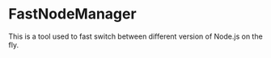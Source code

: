 # FastNodeManager
This is a tool used to fast switch between different version of Node.js on the fly.
